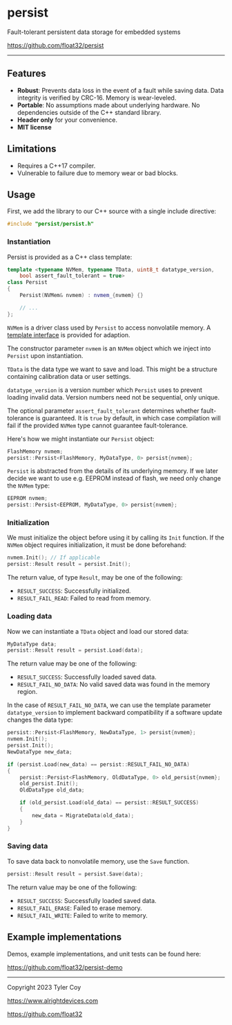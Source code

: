 # persist

Fault-tolerant persistent data storage for embedded systems

https://github.com/float32/persist

---

## Features

- **Robust**: Prevents data loss in the event of a fault while saving data.
    Data integrity is verified by CRC-16. Memory is wear-leveled.
- **Portable**: No assumptions made about underlying hardware. No dependencies
    outside of the C++ standard library.
- **Header only** for your convenience.
- **MIT license**


## Limitations

- Requires a C++17 compiler.
- Vulnerable to failure due to memory wear or bad blocks.


## Usage

First, we add the library to our C++ source with a single include directive:

```C++
#include "persist/persist.h"
```

### Instantiation

Persist is provided as a C++ class template:

```C++
template <typename NVMem, typename TData, uint8_t datatype_version,
    bool assert_fault_tolerant = true>
class Persist
{
    Persist(NVMem& nvmem) : nvmem_{nvmem} {}

    // ...
};
```

`NVMem` is a driver class used by `Persist` to access nonvolatile memory. A
[template interface](inc/nvmem_template.h) is provided for adaption.

The constructor parameter `nvmem` is an `NVMem` object which we inject into
`Persist` upon instantiation.

`TData` is the data type we want to save and load. This might be a structure
containing calibration data or user settings.

`datatype_version` is a version number which `Persist` uses to prevent loading
invalid data. Version numbers need not be sequential, only unique.

The optional parameter `assert_fault_tolerant` determines whether
fault-tolerance is guaranteed. It is `true` by default, in which case
compilation will fail if the provided `NVMem` type cannot guarantee
fault-tolerance.

Here's how we might instantiate our `Persist` object:

```C++
FlashMemory nvmem;
persist::Persist<FlashMemory, MyDataType, 0> persist{nvmem};
```

`Persist` is abstracted from the details of its underlying memory. If we later
decide we want to use e.g. EEPROM instead of flash, we need only change the
`NVMem` type:

```C++
EEPROM nvmem;
persist::Persist<EEPROM, MyDataType, 0> persist{nvmem};
```

### Initialization

We must initialize the object before using it by calling its `Init` function. If
the `NVMem` object requires initialization, it must be done beforehand:

```C++
nvmem.Init(); // If applicable
persist::Result result = persist.Init();
```

The return value, of type `Result`, may be one of the following:

- `RESULT_SUCCESS`: Successfully initialized.
- `RESULT_FAIL_READ`: Failed to read from memory.

### Loading data

Now we can instantiate a `TData` object and load our stored data:

```C++
MyDataType data;
persist::Result result = persist.Load(data);
```

The return value may be one of the following:

- `RESULT_SUCCESS`: Successfully loaded saved data.
- `RESULT_FAIL_NO_DATA`: No valid saved data was found in the memory region.

In the case of `RESULT_FAIL_NO_DATA`, we can use the template parameter
`datatype_version` to implement backward compatibility if a software update
changes the data type:

```C++
persist::Persist<FlashMemory, NewDataType, 1> persist{nvmem};
nvmem.Init();
persist.Init();
NewDataType new_data;

if (persist.Load(new_data) == persist::RESULT_FAIL_NO_DATA)
{
    persist::Persist<FlashMemory, OldDataType, 0> old_persist{nvmem};
    old_persist.Init();
    OldDataType old_data;

    if (old_persist.Load(old_data) == persist::RESULT_SUCCESS)
    {
        new_data = MigrateData(old_data);
    }
}
```

### Saving data

To save data back to nonvolatile memory, use the `Save` function.

```C++
persist::Result result = persist.Save(data);
```

The return value may be one of the following:

- `RESULT_SUCCESS`: Successfully loaded saved data.
- `RESULT_FAIL_ERASE`: Failed to erase memory.
- `RESULT_FAIL_WRITE`: Failed to write to memory.


## Example implementations

Demos, example implementations, and unit tests can be found here:

https://github.com/float32/persist-demo

---

Copyright 2023 Tyler Coy

https://www.alrightdevices.com

https://github.com/float32

